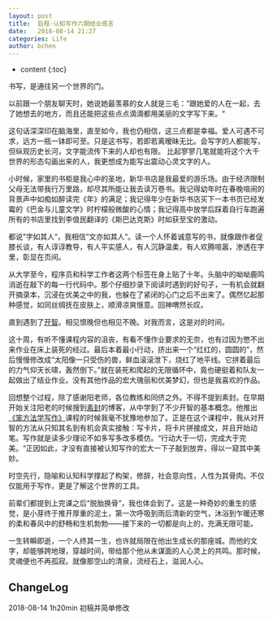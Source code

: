 ```yaml
---
layout: post
title:  启程-认知写作六期结业感言
date:   2018-08-14 21:27
categories: Life
author: bchen
---
```


* content {:toc}

书写，是通往另一个世界的门。

以前跟一个朋友聊天时，她说她最羡慕的女人就是三毛：“跟她爱的人在一起，去了她想去的地方，而且还能把这些点点滴滴都用美丽的文字写下来。“




这句话深深印在脑海里，直至如今，我也仍相信，这三点都是幸福。爱人可遇不可求，远方一瓶一钵即可至。只是这书写，若即若离暧昧无比。会写字的人都能写，但纵观历史长河，文字能流传下来的人却也有限。
比起寥寥几笔就能将这个大千世界的形态勾画出来的人，我更想成为能写出震动心灵文字的人。

小时候，家里的书柜是我心中的圣地，新华书店是我最爱的游乐场。由于经济限制父母无法带我行万里路，却尽其所能让我去读万卷书。我记得幼年时在春晚喧闹的背景声中如痴如醉读完《年》的满足；我记得年少在新华书店买下一本书页已经发霉的《巴金与儿童文学》时柠檬般微酸的心情；我记得高中放学后踩着自行车跑遍所有的书店里找到李俍民翻译的《斯巴达克斯》时如获至宝的激动。

都说”字如其人“，我相信”文亦如其人“。读一个人怀着诚意写的书，就像跟作者促膝长谈，有人谆谆教导，有人平实感人，有人沉静温柔，有人欢腾喧嚣，渗透在字里，彰显在页间。

从大学至今，程序员和科学工作者这两个标签在身上贴了十年。头脑中的呦呦鹿鸣消逝在敲下的每一行代码中。那个仔细抄录下阅读时遇到的好句子，一有机会就翻开摘录本，沉浸在优美之中的我，也躲在了紧闭的心门之后不出来了。偶然忆起那种感觉，如同丝绸抚在皮肤上，顺滑凉爽惬意。回神喟然长叹。

直到遇到了[开智](https://www.weibo.com/openmindclub)。相见恨晚但也相见不晚。对我而言，这是对的时间。

这十周，有听不懂课程内容的沮丧，有看不懂作业要求的无奈，也有过因为憋不出来作业在床上装死的经过。最后本着最小行动，挤出来一个“红红的，圆圆的”，然后慢慢修改成“太阳像一只受伤的兽，鲜血滚滚泄下，烧红了地平线。它拼着最后的力气仰天长啸，轰然倒下。”就在装死和爬起的无限循环中，竟也硬挺着和队友一起做出了结业作业。没有其他作品的宏大瑰丽和优美梦幻，但也是我喜欢的作品。

回想整个过程，除了感谢阳老师，各位教练和同侪之外。不得不提到素封。在早期开始关注阳老的时候搜到[素封](http://www.cnfeat.com/)的博客，从中学到了不少开智的基本概念。他推出[《笨方法学写作》](http://www.cnfeat.com/blog/2018/12/31/WriteCourse2/)课程的时候我毫不犹豫地参加了。正是在这个课程中，我从对开智的方法从只知其名到有机会真实接触：写卡片，将卡片拼接成文，并且开始动笔。写作就是读多少理论不如多写多改多模仿。“行动大于一切，完成大于完美。“正因如此，才没有直接被认知写作的宏大一下子敲到放弃，得以一窥其中美妙。

时空先行，隐喻和认知科学撑起了构架，修辞，社会意向性，人性为其骨肉。不仅仅能用于写作，更是了解这个世界的工具。

前辈们都提到上完课之后“脱胎换骨”，我也体会到了。这是一种奇妙的重生的感觉，是小芽终于推开厚重的泥土，第一次呼吸到雨后清新的空气，沐浴到乍暖还寒的柔和春风中的舒畅和生机勃勃——接下来的一切都是向上的，充满无限可能。

一生转瞬即逝，一个人终其一生，也许就局限在他出生成长的那座城。而他的文字，却能够跨地理，穿越时间，带给那个他从未谋面的人心灵上的共鸣。那时候，灵魂便也不再孤寂。就像那空山的清泉，流经石上，滋润人心。



## ChangeLog
2018-08-14 1h20min 初稿并简单修改

